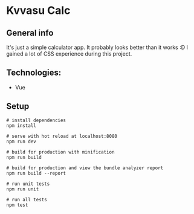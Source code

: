 # Kvvasu Calc

## General info

It's just a simple calculator app. It probably looks better than it works :D I gained a lot of CSS experience during this project.

## Technologies:

- Vue

## Setup

```
# install dependencies
npm install

# serve with hot reload at localhost:8080
npm run dev

# build for production with minification
npm run build

# build for production and view the bundle analyzer report
npm run build --report

# run unit tests
npm run unit

# run all tests
npm test
```
